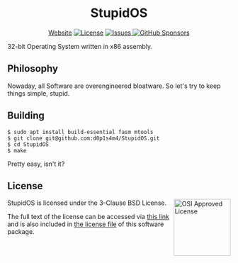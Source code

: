 <div align="center">

# StupidOS

[Website](https://stupidos.d0p1.eu)
[![License](https://img.shields.io/github/license/d0p1s4m4/stupidos?logoColor=white&style=flat-square)](LICENSE)
[![Issues](https://img.shields.io/gitea/issues/open/d0p1/StupidOS?gitea_url=https%3A%2F%2Fgit.cute.engineering&style=flat-square)
](https://git.cute.engineering/d0p1/StupidOS/issues)
[![GitHub Sponsors](https://img.shields.io/github/sponsors/d0p1s4m4?style=flat-square)](https://github.com/sponsors/d0p1s4m4)

</div>

32-bit Operating System written in x86 assembly.

## Philosophy

Nowaday, all Software are overengineered bloatware. So let's try to keep things simple, stupid. 

## Building

```
$ sudo apt install build-essential fasm mtools
$ git clone git@github.com:d0p1s4m4/StupidOS.git
$ cd StupidOS
$ make
```

Pretty easy, isn't it?

## License

<img src="https://opensource.org/wp-content/themes/osi/assets/img/osi-badge-light.svg" align="right" height="128px" alt="OSI Approved License">

StupidOS is licensed under the 3-Clause BSD License.

The full text of the license can be accessed via [this link](https://opensource.org/licenses/BSD-3-Clause) and is also included in [the license file](LICENSE) of this software package.
